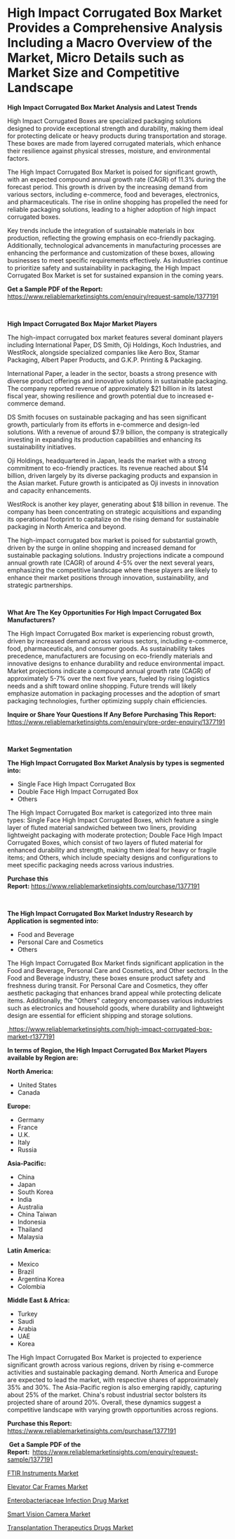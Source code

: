 <p><h1>High Impact Corrugated Box Market Provides a Comprehensive Analysis Including a Macro Overview of the Market, Micro Details such as Market Size and Competitive Landscape</h1></p><p><strong>High Impact Corrugated Box Market Analysis and Latest Trends</strong></p>
<p><p>High Impact Corrugated Boxes are specialized packaging solutions designed to provide exceptional strength and durability, making them ideal for protecting delicate or heavy products during transportation and storage. These boxes are made from layered corrugated materials, which enhance their resilience against physical stresses, moisture, and environmental factors.</p><p>The High Impact Corrugated Box Market is poised for significant growth, with an expected compound annual growth rate (CAGR) of 11.3% during the forecast period. This growth is driven by the increasing demand from various sectors, including e-commerce, food and beverages, electronics, and pharmaceuticals. The rise in online shopping has propelled the need for reliable packaging solutions, leading to a higher adoption of high impact corrugated boxes.</p><p>Key trends include the integration of sustainable materials in box production, reflecting the growing emphasis on eco-friendly packaging. Additionally, technological advancements in manufacturing processes are enhancing the performance and customization of these boxes, allowing businesses to meet specific requirements effectively. As industries continue to prioritize safety and sustainability in packaging, the High Impact Corrugated Box Market is set for sustained expansion in the coming years.</p></p>
<p><strong>Get a Sample PDF of the Report:&nbsp;</strong> <a href="https://www.reliablemarketinsights.com/enquiry/request-sample/1377191?utm_campaign=2240&utm_medium=2&utm_source=Github&utm_content=ia&utm_term=28032025&utm_id=high-impact-corrugated-box">https://www.reliablemarketinsights.com/enquiry/request-sample/1377191</a></p>
<p>&nbsp;</p>
<p><strong>High Impact Corrugated Box Major Market Players</strong></p>
<p><p>The high-impact corrugated box market features several dominant players including International Paper, DS Smith, Oji Holdings, Koch Industries, and WestRock, alongside specialized companies like Aero Box, Stamar Packaging, Albert Paper Products, and G.K.P. Printing & Packaging. </p><p>International Paper, a leader in the sector, boasts a strong presence with diverse product offerings and innovative solutions in sustainable packaging. The company reported revenue of approximately $21 billion in its latest fiscal year, showing resilience and growth potential due to increased e-commerce demand.</p><p>DS Smith focuses on sustainable packaging and has seen significant growth, particularly from its efforts in e-commerce and design-led solutions. With a revenue of around $7.9 billion, the company is strategically investing in expanding its production capabilities and enhancing its sustainability initiatives.</p><p>Oji Holdings, headquartered in Japan, leads the market with a strong commitment to eco-friendly practices. Its revenue reached about $14 billion, driven largely by its diverse packaging products and expansion in the Asian market. Future growth is anticipated as Oji invests in innovation and capacity enhancements.</p><p>WestRock is another key player, generating about $18 billion in revenue. The company has been concentrating on strategic acquisitions and expanding its operational footprint to capitalize on the rising demand for sustainable packaging in North America and beyond.</p><p>The high-impact corrugated box market is poised for substantial growth, driven by the surge in online shopping and increased demand for sustainable packaging solutions. Industry projections indicate a compound annual growth rate (CAGR) of around 4-5% over the next several years, emphasizing the competitive landscape where these players are likely to enhance their market positions through innovation, sustainability, and strategic partnerships.</p></p>
<p>&nbsp;</p>
<p><strong>What Are The Key Opportunities For High Impact Corrugated Box Manufacturers?</strong></p>
<p><p>The High Impact Corrugated Box market is experiencing robust growth, driven by increased demand across various sectors, including e-commerce, food, pharmaceuticals, and consumer goods. As sustainability takes precedence, manufacturers are focusing on eco-friendly materials and innovative designs to enhance durability and reduce environmental impact. Market projections indicate a compound annual growth rate (CAGR) of approximately 5-7% over the next five years, fueled by rising logistics needs and a shift toward online shopping. Future trends will likely emphasize automation in packaging processes and the adoption of smart packaging technologies, further optimizing supply chain efficiencies.</p></p>
<p><strong>Inquire or Share Your Questions If Any Before Purchasing This Report:</strong> <a href="https://www.reliablemarketinsights.com/enquiry/pre-order-enquiry/1377191?utm_campaign=2240&utm_medium=2&utm_source=Github&utm_content=ia&utm_term=28032025&utm_id=high-impact-corrugated-box">https://www.reliablemarketinsights.com/enquiry/pre-order-enquiry/1377191</a></p>
<p>&nbsp;</p>
<p><strong>Market Segmentation</strong></p>
<p><strong>The High Impact Corrugated Box Market Analysis by types is segmented into:</strong></p>
<p><ul><li>Single Face High Impact Corrugated Box</li><li>Double Face High Impact Corrugated Box</li><li>Others</li></ul></p>
<p><p>The High Impact Corrugated Box market is categorized into three main types: Single Face High Impact Corrugated Boxes, which feature a single layer of fluted material sandwiched between two liners, providing lightweight packaging with moderate protection; Double Face High Impact Corrugated Boxes, which consist of two layers of fluted material for enhanced durability and strength, making them ideal for heavy or fragile items; and Others, which include specialty designs and configurations to meet specific packaging needs across various industries.</p></p>
<p><strong>Purchase this Report:&nbsp;</strong><a href="https://www.reliablemarketinsights.com/purchase/1377191?utm_campaign=2240&utm_medium=2&utm_source=Github&utm_content=ia&utm_term=28032025&utm_id=high-impact-corrugated-box">https://www.reliablemarketinsights.com/purchase/1377191</a></p>
<p>&nbsp;</p>
<p><strong>The High Impact Corrugated Box Market Industry Research by Application is segmented into:</strong></p>
<p><ul><li>Food and Beverage</li><li>Personal Care and Cosmetics</li><li>Others</li></ul></p>
<p><p>The High Impact Corrugated Box Market finds significant application in the Food and Beverage, Personal Care and Cosmetics, and Other sectors. In the Food and Beverage industry, these boxes ensure product safety and freshness during transit. For Personal Care and Cosmetics, they offer aesthetic packaging that enhances brand appeal while protecting delicate items. Additionally, the "Others" category encompasses various industries such as electronics and household goods, where durability and lightweight design are essential for efficient shipping and storage solutions.</p></p>
<p><a href="https://www.reliablemarketinsights.com/high-impact-corrugated-box-market-r1377191?utm_campaign=2240&utm_medium=2&utm_source=Github&utm_content=ia&utm_term=28032025&utm_id=high-impact-corrugated-box">&nbsp;https://www.reliablemarketinsights.com/high-impact-corrugated-box-market-r1377191</a></p>
<p><strong>In terms of Region, the High Impact Corrugated Box Market Players available by Region are:</strong></p>
<p>
    <p> <strong> North America: </strong>
        <ul>
            <li>United States</li>
            <li>Canada</li>
        </ul>
        </p> 
    <p> <strong> Europe: </strong>
        <ul>
            <li>Germany</li>
            <li>France</li>
            <li>U.K.</li>
            <li>Italy</li>
            <li>Russia</li>
        </ul>
        </p> 
    <p> <strong> Asia-Pacific: </strong>
        <ul>
            <li>China</li>
            <li>Japan</li>
            <li>South Korea</li>
            <li>India</li>
            <li>Australia</li>
            <li>China Taiwan</li>
            <li>Indonesia</li>
            <li>Thailand</li>
            <li>Malaysia</li>
        </ul>
        </p> 
    <p> <strong> Latin America: </strong>
        <ul>
            <li>Mexico</li>
            <li>Brazil</li>
            <li>Argentina Korea</li>
            <li>Colombia</li>
        </ul>
        </p> 
    <p> <strong> Middle East & Africa: </strong>
        <ul>
            <li>Turkey</li>
            <li>Saudi</li>
            <li>Arabia</li>
            <li>UAE</li>
            <li>Korea</li>
        </ul>
    </p>
    </p>
<p><p>The High Impact Corrugated Box Market is projected to experience significant growth across various regions, driven by rising e-commerce activities and sustainable packaging demand. North America and Europe are expected to lead the market, with respective shares of approximately 35% and 30%. The Asia-Pacific region is also emerging rapidly, capturing about 25% of the market. China's robust industrial sector bolsters its projected share of around 20%. Overall, these dynamics suggest a competitive landscape with varying growth opportunities across regions.</p></p>
<p><strong>Purchase this Report: </strong><a href="https://www.reliablemarketinsights.com/purchase/1377191?utm_campaign=2240&utm_medium=2&utm_source=Github&utm_content=ia&utm_term=28032025&utm_id=high-impact-corrugated-box">https://www.reliablemarketinsights.com/purchase/1377191</a></p>
<p>&nbsp;<strong>Get a Sample PDF of the Report:&nbsp;&nbsp;</strong><a href="https://www.reliablemarketinsights.com/enquiry/request-sample/1377191?utm_campaign=2240&utm_medium=2&utm_source=Github&utm_content=ia&utm_term=28032025&utm_id=high-impact-corrugated-box">https://www.reliablemarketinsights.com/enquiry/request-sample/1377191</a></p>
<p><strong></strong></p>
<p><p><a href="https://www.linkedin.com/pulse/ftir-instruments-market-navigating-challenges-unlocking-potential-xe9lf?utm_campaign=2240&utm_medium=2&utm_source=Github&utm_content=ia&utm_term=28032025&utm_id=high-impact-corrugated-box">FTIR Instruments Market</a></p><p><a href="https://www.linkedin.com/pulse/elevator-car-frames-market-growth-outlook-from-2025-2032-jkezf?utm_campaign=2240&utm_medium=2&utm_source=Github&utm_content=ia&utm_term=28032025&utm_id=high-impact-corrugated-box">Elevator Car Frames Market</a></p><p><a href="https://github.com/miehldobin1w/Market-Research-Report-List-1/blob/main/enterobacteriaceae-infection-drug-market.md?utm_campaign=2240&utm_medium=2&utm_source=Github&utm_content=ia&utm_term=28032025&utm_id=high-impact-corrugated-box">Enterobacteriaceae Infection Drug Market</a></p><p><a href="https://www.linkedin.com/pulse/global-perspective-smart-vision-camera-market-aforecastcagr-41from-7ihgf?utm_campaign=2240&utm_medium=2&utm_source=Github&utm_content=ia&utm_term=28032025&utm_id=high-impact-corrugated-box">Smart Vision Camera Market</a></p><p><a href="https://github.com/delcirodda4f/Market-Research-Report-List-1/blob/main/transplantation-therapeutics-drugs-market.md?utm_campaign=2240&utm_medium=2&utm_source=Github&utm_content=ia&utm_term=28032025&utm_id=high-impact-corrugated-box">Transplantation Therapeutics Drugs Market</a></p></p>